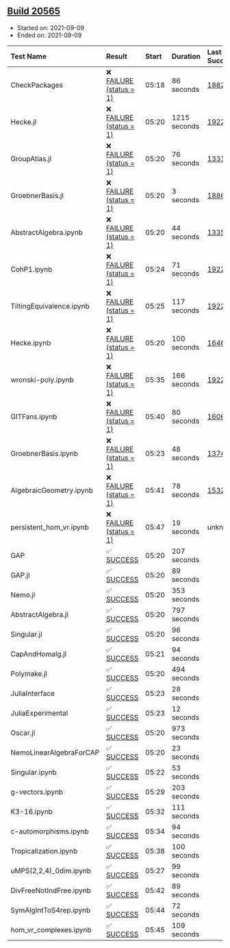 ## [Build 20565](https://oscarci.mathematik.uni-kl.de/job/oscar/20565/)

* Started on: 2021-09-09
* Ended on: 2021-09-09

| Test Name    | Result | Start | Duration | Last Success | First Failure |
|:-------------|:-------|:------|:---------|:-------------|:--------------|
| CheckPackages | ❌ [FAILURE (status = 1)](https://oscarci.mathematik.uni-kl.de/job/oscar/20565/artifact/logs/build-20565/CheckPackages.log) | 05:18 | 86 seconds | [18822](https://oscarci.mathematik.uni-kl.de/job/oscar/18822/) | [18823](https://oscarci.mathematik.uni-kl.de/job/oscar/18823/) |
| Hecke.jl | ❌ [FAILURE (status = 1)](https://oscarci.mathematik.uni-kl.de/job/oscar/20565/artifact/logs/build-20565/Hecke.jl.log) | 05:20 | 1215 seconds | [19222](https://oscarci.mathematik.uni-kl.de/job/oscar/19222/) | [20152](https://oscarci.mathematik.uni-kl.de/job/oscar/20152/) |
| GroupAtlas.jl | ❌ [FAILURE (status = 1)](https://oscarci.mathematik.uni-kl.de/job/oscar/20565/artifact/logs/build-20565/GroupAtlas.jl.log) | 05:20 | 76 seconds | [13311](https://oscarci.mathematik.uni-kl.de/job/oscar/13311/) | [13312](https://oscarci.mathematik.uni-kl.de/job/oscar/13312/) |
| GroebnerBasis.jl | ❌ [FAILURE (status = 1)](https://oscarci.mathematik.uni-kl.de/job/oscar/20565/artifact/logs/build-20565/GroebnerBasis.jl.log) | 05:20 | 3 seconds | [18864](https://oscarci.mathematik.uni-kl.de/job/oscar/18864/) | [18865](https://oscarci.mathematik.uni-kl.de/job/oscar/18865/) |
| AbstractAlgebra.ipynb | ❌ [FAILURE (status = 1)](https://oscarci.mathematik.uni-kl.de/job/oscar/20565/artifact/logs/build-20565/AbstractAlgebra.ipynb.log) | 05:20 | 44 seconds | [13355](https://oscarci.mathematik.uni-kl.de/job/oscar/13355/) | [13356](https://oscarci.mathematik.uni-kl.de/job/oscar/13356/) |
| CohP1.ipynb | ❌ [FAILURE (status = 1)](https://oscarci.mathematik.uni-kl.de/job/oscar/20565/artifact/logs/build-20565/CohP1.ipynb.log) | 05:24 | 71 seconds | [19222](https://oscarci.mathematik.uni-kl.de/job/oscar/19222/) | [20152](https://oscarci.mathematik.uni-kl.de/job/oscar/20152/) |
| TiltingEquivalence.ipynb | ❌ [FAILURE (status = 1)](https://oscarci.mathematik.uni-kl.de/job/oscar/20565/artifact/logs/build-20565/TiltingEquivalence.ipynb.log) | 05:25 | 117 seconds | [19222](https://oscarci.mathematik.uni-kl.de/job/oscar/19222/) | [20152](https://oscarci.mathematik.uni-kl.de/job/oscar/20152/) |
| Hecke.ipynb | ❌ [FAILURE (status = 1)](https://oscarci.mathematik.uni-kl.de/job/oscar/20565/artifact/logs/build-20565/Hecke.ipynb.log) | 05:20 | 100 seconds | [16463](https://oscarci.mathematik.uni-kl.de/job/oscar/16463/) | [16464](https://oscarci.mathematik.uni-kl.de/job/oscar/16464/) |
| wronski-poly.ipynb | ❌ [FAILURE (status = 1)](https://oscarci.mathematik.uni-kl.de/job/oscar/20565/artifact/logs/build-20565/wronski-poly.ipynb.log) | 05:35 | 166 seconds | [19222](https://oscarci.mathematik.uni-kl.de/job/oscar/19222/) | [20152](https://oscarci.mathematik.uni-kl.de/job/oscar/20152/) |
| GITFans.ipynb | ❌ [FAILURE (status = 1)](https://oscarci.mathematik.uni-kl.de/job/oscar/20565/artifact/logs/build-20565/GITFans.ipynb.log) | 05:40 | 80 seconds | [16068](https://oscarci.mathematik.uni-kl.de/job/oscar/16068/) | [16069](https://oscarci.mathematik.uni-kl.de/job/oscar/16069/) |
| GroebnerBasis.ipynb | ❌ [FAILURE (status = 1)](https://oscarci.mathematik.uni-kl.de/job/oscar/20565/artifact/logs/build-20565/GroebnerBasis.ipynb.log) | 05:23 | 48 seconds | [13748](https://oscarci.mathematik.uni-kl.de/job/oscar/13748/) | [13749](https://oscarci.mathematik.uni-kl.de/job/oscar/13749/) |
| AlgebraicGeometry.ipynb | ❌ [FAILURE (status = 1)](https://oscarci.mathematik.uni-kl.de/job/oscar/20565/artifact/logs/build-20565/AlgebraicGeometry.ipynb.log) | 05:41 | 78 seconds | [15322](https://oscarci.mathematik.uni-kl.de/job/oscar/15322/) | [15323](https://oscarci.mathematik.uni-kl.de/job/oscar/15323/) |
| persistent_hom_vr.ipynb | ❌ [FAILURE (status = 1)](https://oscarci.mathematik.uni-kl.de/job/oscar/20565/artifact/logs/build-20565/persistent_hom_vr.ipynb.log) | 05:47 | 19 seconds | unknown | unknown |
| GAP | ✅ [SUCCESS](https://oscarci.mathematik.uni-kl.de/job/oscar/20565/artifact/logs/build-20565/GAP.log) | 05:20 | 207 seconds |  |  |
| GAP.jl | ✅ [SUCCESS](https://oscarci.mathematik.uni-kl.de/job/oscar/20565/artifact/logs/build-20565/GAP.jl.log) | 05:20 | 89 seconds |  |  |
| Nemo.jl | ✅ [SUCCESS](https://oscarci.mathematik.uni-kl.de/job/oscar/20565/artifact/logs/build-20565/Nemo.jl.log) | 05:20 | 353 seconds |  |  |
| AbstractAlgebra.jl | ✅ [SUCCESS](https://oscarci.mathematik.uni-kl.de/job/oscar/20565/artifact/logs/build-20565/AbstractAlgebra.jl.log) | 05:20 | 797 seconds |  |  |
| Singular.jl | ✅ [SUCCESS](https://oscarci.mathematik.uni-kl.de/job/oscar/20565/artifact/logs/build-20565/Singular.jl.log) | 05:20 | 96 seconds |  |  |
| CapAndHomalg.jl | ✅ [SUCCESS](https://oscarci.mathematik.uni-kl.de/job/oscar/20565/artifact/logs/build-20565/CapAndHomalg.jl.log) | 05:21 | 94 seconds |  |  |
| Polymake.jl | ✅ [SUCCESS](https://oscarci.mathematik.uni-kl.de/job/oscar/20565/artifact/logs/build-20565/Polymake.jl.log) | 05:20 | 494 seconds |  |  |
| JuliaInterface | ✅ [SUCCESS](https://oscarci.mathematik.uni-kl.de/job/oscar/20565/artifact/logs/build-20565/JuliaInterface.log) | 05:23 | 28 seconds |  |  |
| JuliaExperimental | ✅ [SUCCESS](https://oscarci.mathematik.uni-kl.de/job/oscar/20565/artifact/logs/build-20565/JuliaExperimental.log) | 05:23 | 12 seconds |  |  |
| Oscar.jl | ✅ [SUCCESS](https://oscarci.mathematik.uni-kl.de/job/oscar/20565/artifact/logs/build-20565/Oscar.jl.log) | 05:20 | 973 seconds |  |  |
| NemoLinearAlgebraForCAP | ✅ [SUCCESS](https://oscarci.mathematik.uni-kl.de/job/oscar/20565/artifact/logs/build-20565/NemoLinearAlgebraForCAP.log) | 05:20 | 23 seconds |  |  |
| Singular.ipynb | ✅ [SUCCESS](https://oscarci.mathematik.uni-kl.de/job/oscar/20565/artifact/logs/build-20565/Singular.ipynb.log) | 05:22 | 53 seconds |  |  |
| g-vectors.ipynb | ✅ [SUCCESS](https://oscarci.mathematik.uni-kl.de/job/oscar/20565/artifact/logs/build-20565/g-vectors.ipynb.log) | 05:29 | 203 seconds |  |  |
| K3-16.ipynb | ✅ [SUCCESS](https://oscarci.mathematik.uni-kl.de/job/oscar/20565/artifact/logs/build-20565/K3-16.ipynb.log) | 05:32 | 111 seconds |  |  |
| c-automorphisms.ipynb | ✅ [SUCCESS](https://oscarci.mathematik.uni-kl.de/job/oscar/20565/artifact/logs/build-20565/c-automorphisms.ipynb.log) | 05:34 | 94 seconds |  |  |
| Tropicalization.ipynb | ✅ [SUCCESS](https://oscarci.mathematik.uni-kl.de/job/oscar/20565/artifact/logs/build-20565/Tropicalization.ipynb.log) | 05:38 | 100 seconds |  |  |
| uMPS(2,2,4)_0dim.ipynb | ✅ [SUCCESS](https://oscarci.mathematik.uni-kl.de/job/oscar/20565/artifact/logs/build-20565/uMPS-2-2-4-_0dim.ipynb.log) | 05:27 | 99 seconds |  |  |
| DivFreeNotIndFree.ipynb | ✅ [SUCCESS](https://oscarci.mathematik.uni-kl.de/job/oscar/20565/artifact/logs/build-20565/DivFreeNotIndFree.ipynb.log) | 05:42 | 89 seconds |  |  |
| SymAlgIntToS4rep.ipynb | ✅ [SUCCESS](https://oscarci.mathematik.uni-kl.de/job/oscar/20565/artifact/logs/build-20565/SymAlgIntToS4rep.ipynb.log) | 05:44 | 72 seconds |  |  |
| hom_vr_complexes.ipynb | ✅ [SUCCESS](https://oscarci.mathematik.uni-kl.de/job/oscar/20565/artifact/logs/build-20565/hom_vr_complexes.ipynb.log) | 05:45 | 109 seconds |  |  |
